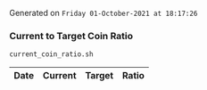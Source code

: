 Generated on `Friday 01-October-2021 at 18:17:26`

### Current to Target Coin Ratio
`current_coin_ratio.sh`

Date|Current|Target|Ratio
---|---|---|---

